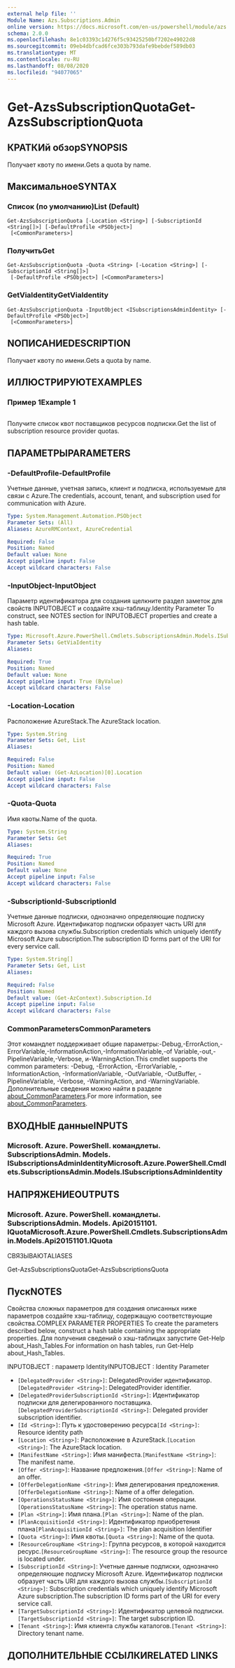 ```yaml
---
external help file: ''
Module Name: Azs.Subscriptions.Admin
online version: https://docs.microsoft.com/en-us/powershell/module/azs.subscriptions.admin/get-azssubscriptionquota
schema: 2.0.0
ms.openlocfilehash: 8e1c03393c1d276f5c93425250bf7202e49022d8
ms.sourcegitcommit: 09eb4dbfcad6fce303b793dafe9bebdef589db03
ms.translationtype: MT
ms.contentlocale: ru-RU
ms.lasthandoff: 08/08/2020
ms.locfileid: "94077065"
---
```

# <span data-ttu-id="01b48-101">Get-AzsSubscriptionQuota</span><span class="sxs-lookup"><span data-stu-id="01b48-101">Get-AzsSubscriptionQuota</span></span>

## <span data-ttu-id="01b48-102">КРАТКИй обзор</span><span class="sxs-lookup"><span data-stu-id="01b48-102">SYNOPSIS</span></span>
<span data-ttu-id="01b48-103">Получает квоту по имени.</span><span class="sxs-lookup"><span data-stu-id="01b48-103">Gets a quota by name.</span></span>

## <span data-ttu-id="01b48-104">Максимальное</span><span class="sxs-lookup"><span data-stu-id="01b48-104">SYNTAX</span></span>

### <span data-ttu-id="01b48-105">Список (по умолчанию)</span><span class="sxs-lookup"><span data-stu-id="01b48-105">List (Default)</span></span>
```
Get-AzsSubscriptionQuota [-Location <String>] [-SubscriptionId <String[]>] [-DefaultProfile <PSObject>]
 [<CommonParameters>]
```

### <span data-ttu-id="01b48-106">Получить</span><span class="sxs-lookup"><span data-stu-id="01b48-106">Get</span></span>
```
Get-AzsSubscriptionQuota -Quota <String> [-Location <String>] [-SubscriptionId <String[]>]
 [-DefaultProfile <PSObject>] [<CommonParameters>]
```

### <span data-ttu-id="01b48-107">GetViaIdentity</span><span class="sxs-lookup"><span data-stu-id="01b48-107">GetViaIdentity</span></span>
```
Get-AzsSubscriptionQuota -InputObject <ISubscriptionsAdminIdentity> [-DefaultProfile <PSObject>]
 [<CommonParameters>]
```

## <span data-ttu-id="01b48-108">NОПИСАНИЕ</span><span class="sxs-lookup"><span data-stu-id="01b48-108">DESCRIPTION</span></span>
<span data-ttu-id="01b48-109">Получает квоту по имени.</span><span class="sxs-lookup"><span data-stu-id="01b48-109">Gets a quota by name.</span></span>

## <span data-ttu-id="01b48-110">ИЛЛЮСТРИРУЮТ</span><span class="sxs-lookup"><span data-stu-id="01b48-110">EXAMPLES</span></span>

### <span data-ttu-id="01b48-111">Пример 1</span><span class="sxs-lookup"><span data-stu-id="01b48-111">Example 1</span></span>
```powershell

```

<span data-ttu-id="01b48-112">Получите список квот поставщиков ресурсов подписки.</span><span class="sxs-lookup"><span data-stu-id="01b48-112">Get the list of subscription resource provider quotas.</span></span>

## <span data-ttu-id="01b48-113">ПАРАМЕТРЫ</span><span class="sxs-lookup"><span data-stu-id="01b48-113">PARAMETERS</span></span>

### <span data-ttu-id="01b48-114">-DefaultProfile</span><span class="sxs-lookup"><span data-stu-id="01b48-114">-DefaultProfile</span></span>
<span data-ttu-id="01b48-115">Учетные данные, учетная запись, клиент и подписка, используемые для связи с Azure.</span><span class="sxs-lookup"><span data-stu-id="01b48-115">The credentials, account, tenant, and subscription used for communication with Azure.</span></span>

```yaml
Type: System.Management.Automation.PSObject
Parameter Sets: (All)
Aliases: AzureRMContext, AzureCredential

Required: False
Position: Named
Default value: None
Accept pipeline input: False
Accept wildcard characters: False

```

### <span data-ttu-id="01b48-116">-InputObject</span><span class="sxs-lookup"><span data-stu-id="01b48-116">-InputObject</span></span>
<span data-ttu-id="01b48-117">Параметр идентификатора для создания щелкните раздел заметок для свойств INPUTOBJECT и создайте хэш-таблицу.</span><span class="sxs-lookup"><span data-stu-id="01b48-117">Identity Parameter To construct, see NOTES section for INPUTOBJECT properties and create a hash table.</span></span>

```yaml
Type: Microsoft.Azure.PowerShell.Cmdlets.SubscriptionsAdmin.Models.ISubscriptionsAdminIdentity
Parameter Sets: GetViaIdentity
Aliases:

Required: True
Position: Named
Default value: None
Accept pipeline input: True (ByValue)
Accept wildcard characters: False

```

### <span data-ttu-id="01b48-118">-Location</span><span class="sxs-lookup"><span data-stu-id="01b48-118">-Location</span></span>
<span data-ttu-id="01b48-119">Расположение AzureStack.</span><span class="sxs-lookup"><span data-stu-id="01b48-119">The AzureStack location.</span></span>

```yaml
Type: System.String
Parameter Sets: Get, List
Aliases:

Required: False
Position: Named
Default value: (Get-AzLocation)[0].Location
Accept pipeline input: False
Accept wildcard characters: False

```

### <span data-ttu-id="01b48-120">-Quota</span><span class="sxs-lookup"><span data-stu-id="01b48-120">-Quota</span></span>
<span data-ttu-id="01b48-121">Имя квоты.</span><span class="sxs-lookup"><span data-stu-id="01b48-121">Name of the quota.</span></span>

```yaml
Type: System.String
Parameter Sets: Get
Aliases:

Required: True
Position: Named
Default value: None
Accept pipeline input: False
Accept wildcard characters: False

```

### <span data-ttu-id="01b48-122">-SubscriptionId</span><span class="sxs-lookup"><span data-stu-id="01b48-122">-SubscriptionId</span></span>
<span data-ttu-id="01b48-123">Учетные данные подписки, однозначно определяющие подписку Microsoft Azure. Идентификатор подписки образует часть URI для каждого вызова службы.</span><span class="sxs-lookup"><span data-stu-id="01b48-123">Subscription credentials which uniquely identify Microsoft Azure subscription.The subscription ID forms part of the URI for every service call.</span></span>

```yaml
Type: System.String[]
Parameter Sets: Get, List
Aliases:

Required: False
Position: Named
Default value: (Get-AzContext).Subscription.Id
Accept pipeline input: False
Accept wildcard characters: False

```

### <span data-ttu-id="01b48-124">CommonParameters</span><span class="sxs-lookup"><span data-stu-id="01b48-124">CommonParameters</span></span>
<span data-ttu-id="01b48-125">Этот командлет поддерживает общие параметры:-Debug,-ErrorAction,-ErrorVariable,-InformationAction,-InformationVariable,-of Variable,-out,-PipelineVariable,-Verbose, и-WarningAction.</span><span class="sxs-lookup"><span data-stu-id="01b48-125">This cmdlet supports the common parameters: -Debug, -ErrorAction, -ErrorVariable, -InformationAction, -InformationVariable, -OutVariable, -OutBuffer, -PipelineVariable, -Verbose, -WarningAction, and -WarningVariable.</span></span> <span data-ttu-id="01b48-126">Дополнительные сведения можно найти в разделе [about_CommonParameters](http://go.microsoft.com/fwlink/?LinkID=113216).</span><span class="sxs-lookup"><span data-stu-id="01b48-126">For more information, see [about_CommonParameters](http://go.microsoft.com/fwlink/?LinkID=113216).</span></span>

## <span data-ttu-id="01b48-127">ВХОДНЫЕ данные</span><span class="sxs-lookup"><span data-stu-id="01b48-127">INPUTS</span></span>

### <span data-ttu-id="01b48-128">Microsoft. Azure. PowerShell. командлеты. SubscriptionsAdmin. Models. ISubscriptionsAdminIdentity</span><span class="sxs-lookup"><span data-stu-id="01b48-128">Microsoft.Azure.PowerShell.Cmdlets.SubscriptionsAdmin.Models.ISubscriptionsAdminIdentity</span></span>

## <span data-ttu-id="01b48-129">НАПРЯЖЕНИЕ</span><span class="sxs-lookup"><span data-stu-id="01b48-129">OUTPUTS</span></span>

### <span data-ttu-id="01b48-130">Microsoft. Azure. PowerShell. командлеты. SubscriptionsAdmin. Models. Api20151101. IQuota</span><span class="sxs-lookup"><span data-stu-id="01b48-130">Microsoft.Azure.PowerShell.Cmdlets.SubscriptionsAdmin.Models.Api20151101.IQuota</span></span>

<span data-ttu-id="01b48-131">СВЯЗЫВАЮТ</span><span class="sxs-lookup"><span data-stu-id="01b48-131">ALIASES</span></span>

<span data-ttu-id="01b48-132">Get-AzsSubscriptionsQuota</span><span class="sxs-lookup"><span data-stu-id="01b48-132">Get-AzsSubscriptionsQuota</span></span>

## <span data-ttu-id="01b48-133">Пуск</span><span class="sxs-lookup"><span data-stu-id="01b48-133">NOTES</span></span>

<span data-ttu-id="01b48-134">Свойства сложных параметров для создания описанных ниже параметров создайте хэш-таблицу, содержащую соответствующие свойства.</span><span class="sxs-lookup"><span data-stu-id="01b48-134">COMPLEX PARAMETER PROPERTIES To create the parameters described below, construct a hash table containing the appropriate properties.</span></span> <span data-ttu-id="01b48-135">Для получения сведений о хэш-таблицах запустите Get-Help about_Hash_Tables.</span><span class="sxs-lookup"><span data-stu-id="01b48-135">For information on hash tables, run Get-Help about_Hash_Tables.</span></span>

<span data-ttu-id="01b48-136">INPUTOBJECT <ISubscriptionsAdminIdentity> : параметр Identity</span><span class="sxs-lookup"><span data-stu-id="01b48-136">INPUTOBJECT <ISubscriptionsAdminIdentity>: Identity Parameter</span></span>
  - <span data-ttu-id="01b48-137">`[DelegatedProvider <String>]`: DelegatedProvider идентификатор.</span><span class="sxs-lookup"><span data-stu-id="01b48-137">`[DelegatedProvider <String>]`: DelegatedProvider identifier.</span></span>
  - <span data-ttu-id="01b48-138">`[DelegatedProviderSubscriptionId <String>]`: Идентификатор подписки для делегированного поставщика.</span><span class="sxs-lookup"><span data-stu-id="01b48-138">`[DelegatedProviderSubscriptionId <String>]`: Delegated provider subscription identifier.</span></span>
  - <span data-ttu-id="01b48-139">`[Id <String>]`: Путь к удостоверению ресурса</span><span class="sxs-lookup"><span data-stu-id="01b48-139">`[Id <String>]`: Resource identity path</span></span>
  - <span data-ttu-id="01b48-140">`[Location <String>]`: Расположение в AzureStack.</span><span class="sxs-lookup"><span data-stu-id="01b48-140">`[Location <String>]`: The AzureStack location.</span></span>
  - <span data-ttu-id="01b48-141">`[ManifestName <String>]`: Имя манифеста.</span><span class="sxs-lookup"><span data-stu-id="01b48-141">`[ManifestName <String>]`: The manifest name.</span></span>
  - <span data-ttu-id="01b48-142">`[Offer <String>]`: Название предложения.</span><span class="sxs-lookup"><span data-stu-id="01b48-142">`[Offer <String>]`: Name of an offer.</span></span>
  - <span data-ttu-id="01b48-143">`[OfferDelegationName <String>]`: Имя делегирования предложения.</span><span class="sxs-lookup"><span data-stu-id="01b48-143">`[OfferDelegationName <String>]`: Name of a offer delegation.</span></span>
  - <span data-ttu-id="01b48-144">`[OperationsStatusName <String>]`: Имя состояния операции.</span><span class="sxs-lookup"><span data-stu-id="01b48-144">`[OperationsStatusName <String>]`: The operation status name.</span></span>
  - <span data-ttu-id="01b48-145">`[Plan <String>]`: Имя плана.</span><span class="sxs-lookup"><span data-stu-id="01b48-145">`[Plan <String>]`: Name of the plan.</span></span>
  - <span data-ttu-id="01b48-146">`[PlanAcquisitionId <String>]`: Идентификатор приобретения плана</span><span class="sxs-lookup"><span data-stu-id="01b48-146">`[PlanAcquisitionId <String>]`: The plan acquisition Identifier</span></span>
  - <span data-ttu-id="01b48-147">`[Quota <String>]`: Имя квоты.</span><span class="sxs-lookup"><span data-stu-id="01b48-147">`[Quota <String>]`: Name of the quota.</span></span>
  - <span data-ttu-id="01b48-148">`[ResourceGroupName <String>]`: Группа ресурсов, в которой находится ресурс.</span><span class="sxs-lookup"><span data-stu-id="01b48-148">`[ResourceGroupName <String>]`: The resource group the resource is located under.</span></span>
  - <span data-ttu-id="01b48-149">`[SubscriptionId <String>]`: Учетные данные подписки, однозначно определяющие подписку Microsoft Azure. Идентификатор подписки образует часть URI для каждого вызова службы.</span><span class="sxs-lookup"><span data-stu-id="01b48-149">`[SubscriptionId <String>]`: Subscription credentials which uniquely identify Microsoft Azure subscription.The subscription ID forms part of the URI for every service call.</span></span>
  - <span data-ttu-id="01b48-150">`[TargetSubscriptionId <String>]`: Идентификатор целевой подписки.</span><span class="sxs-lookup"><span data-stu-id="01b48-150">`[TargetSubscriptionId <String>]`: The target subscription ID.</span></span>
  - <span data-ttu-id="01b48-151">`[Tenant <String>]`: Имя клиента службы каталогов.</span><span class="sxs-lookup"><span data-stu-id="01b48-151">`[Tenant <String>]`: Directory tenant name.</span></span>

## <span data-ttu-id="01b48-152">ДОПОЛНИТЕЛЬНЫЕ ССЫЛКИ</span><span class="sxs-lookup"><span data-stu-id="01b48-152">RELATED LINKS</span></span>

